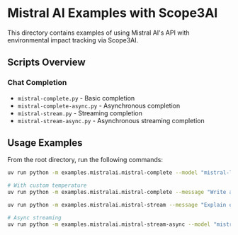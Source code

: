 # Mistral AI Examples with Scope3AI

This directory contains examples of using Mistral AI's API with environmental impact tracking via Scope3AI.

## Scripts Overview

### Chat Completion
- `mistral-complete.py` - Basic completion
- `mistral-complete-async.py` - Asynchronous completion
- `mistral-stream.py` - Streaming completion
- `mistral-stream-async.py` - Asynchronous streaming completion

## Usage Examples

From the root directory, run the following commands:

```bash
uv run python -m examples.mistralai.mistral-complete --model "mistral-large-latest" --message "What is artificial intelligence?" --max-tokens 100

# With custom temperature
uv run python -m examples.mistralai.mistral-complete --message "Write a story" --temperature 0.9

uv run python -m examples.mistralai.mistral-stream --message "Explain quantum mechanics" --max-tokens 200

# Async streaming
uv run python -m examples.mistralai.mistral-stream-async --model "mistral-medium" --message "Tell me a story"
```